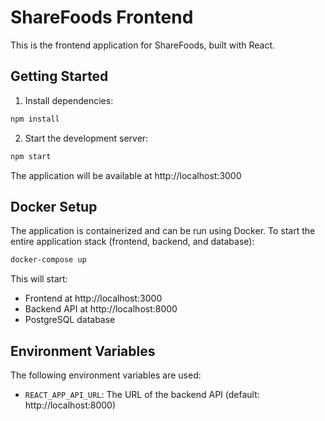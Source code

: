 # ShareFoods Frontend

This is the frontend application for ShareFoods, built with React.

## Getting Started

1. Install dependencies:
```bash
npm install
```

2. Start the development server:
```bash
npm start
```

The application will be available at http://localhost:3000

## Docker Setup

The application is containerized and can be run using Docker. To start the entire application stack (frontend, backend, and database):

```bash
docker-compose up
```

This will start:
- Frontend at http://localhost:3000
- Backend API at http://localhost:8000
- PostgreSQL database

## Environment Variables

The following environment variables are used:

- `REACT_APP_API_URL`: The URL of the backend API (default: http://localhost:8000)